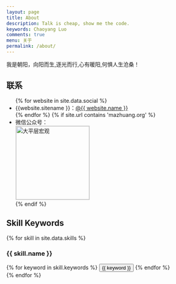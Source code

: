 ```yaml
---
layout: page
title: About
description: Talk is cheap, show me the code.
keywords: Chaoyang Luo
comments: true
menu: 关于
permalink: /about/
---
```


我是朝阳，向阳而生,逐光而行,心有暖阳,何惧人生沧桑！


## 联系

<ul>
{% for website in site.data.social %}
<li>{{website.sitename }}：<a href="{{ website.url }}" target="_blank">@{{ website.name }}</a></li>
{% endfor %}
{% if site.url contains 'mazhuang.org' %}
<li>
微信公众号：<br />
<img style="height:192px;width:192px;border:1px solid lightgrey;" src="{{ assets_base_url }}/assets/images/qrcode.jpg" alt="大平层宏观" />
</li>
{% endif %}
</ul>


## Skill Keywords

{% for skill in site.data.skills %}
### {{ skill.name }}
<div class="btn-inline">
{% for keyword in skill.keywords %}
<button class="btn btn-outline" type="button">{{ keyword }}</button>
{% endfor %}
</div>
{% endfor %}
